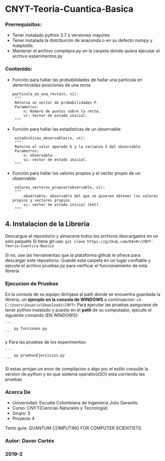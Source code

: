# CNYT-Teoria-Cuantica-Basica


### Prerrequisitos:
 - Tener instalado python 3.7 o versiones mayores
 - Tener instalada la distribución de anaconda o en su defecto numpy y matplotlib.
 - Mantener el archivo complejos.py en la carpeta donde quiera ejecutar el archivo experimentos.py
 
### Contenido:
 - Función para hallar las probabilidades de hallar una particula en dererminadas posiciones de una recta
   ```
   particula_en_una_recta(n, vi):
    """
    Retorna un vector de probabilidades P.
    Parametros:
        n: Número de puntos sobre la recta.
        vi: Vector de estado inicial.
    """
   ```
 - Función para hallar las estadisticas de un observable:
   ```
    estadisticas_observables(o, vi):
    """
    Retorna el valor eperado E y la varianza S del observable
    Parametros:
        o: observable.
        vi: vector de estado inicial.
    """
   ```
 - Función para hallar los valores propios y el vector propio de un observable:
   ```
    valores_vectores_propios(observable, vi):
    """
        observable: observable del que se quieren obtener los valores propios y vectores propios
        vi: vector de estado inicial (ket)
    """
   ```
## 4. Instalacion de la Libreria

Descargue el repositorio y almacene todos los archivos descargados en un solo paquete
Si tiene git use:
	```
		git clone https://github.com/D4v0r/CNYT-Teoria-Cuantica-Basica
	```

Si no, use las herramientas que la plataforma github le ofrece para descargar este repositorio.
Guarde esta carpeta en un lugar confiable y ejecute el archivo pruebas.py para verificar el funcionamiento de esta libreria

### Ejecucion de Pruebas
En la consola de su equipo  diririjase al path donde se encuentra guardada la libreria, un **ejemplo en la consola de WINDOWS** a continuacion:
	```
		cd C:\Users\Usuario\Downloads\CNYT>
	```
Para ejecutar las pruebas asegurese de tener python instalado y puesto en el **path** de su computador, ejecute el siguiente comando (EN WINDOWS):

	```
		py funciones.py
	```
y Para las pruebas de los experimentos:

	```
		py pruebasEjercicios.py
	```
Si estas arrojan un error de compilacion o algo por el estilo consulte la version de python  y en que sistema operativo(SO) esta corriendo las pruebas
 
 

### Acerca De
 
   - Universidad: Escuela Colombiana de Ingenieria Julio Garavito.
   - Curso: CNYT(Ciencias Naturales y Tecnología)
   - Grupo: 3
   - Proyecto 4

 
 Texto guia: QUANTUM COMPUTING FOR
COMPUTER SCIENTISTS.  


### Autor: Davor Cortés
### 2019-2
